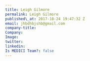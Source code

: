 ```yaml
---
title: Leigh Gilmore
permalink: Leigh Gilmore
published\_at: 2017-10-24 19:47:32 Z
email: jhbdhbjshb@gmail.com
company-title: 
Company: 
Image: 
twitter: 
linkedin: 
Is MEDICI Team?: false
---
```


